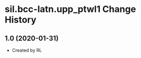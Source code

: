 sil.bcc-latn.upp_ptwl1 Change History
====================

1.0 (2020-01-31)
----------------
* Created by RL
